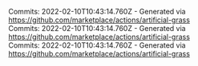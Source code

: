 Commits: 2022-02-10T10:43:14.760Z - Generated via https://github.com/marketplace/actions/artificial-grass
<br>
Commits: 2022-02-10T10:43:14.760Z - Generated via https://github.com/marketplace/actions/artificial-grass
<br>
Commits: 2022-02-10T10:43:14.760Z - Generated via https://github.com/marketplace/actions/artificial-grass
<br>
